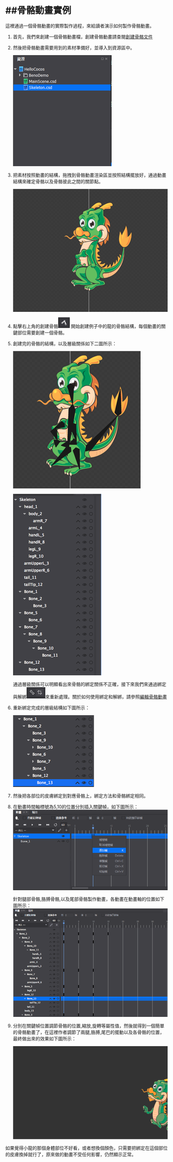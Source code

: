 ##骨骼動畫實例
===============

這裡通過一個骨骼動畫的實際製作過程，來給讀者演示如何製作骨骼動畫。

1. 首先，我們來創建一個骨骼動畫檔，創建骨骼動畫請查閱[創建骨骼文件](../CreateSkeletalAnimation/tw.md)

2. 然後把骨骼動畫需要用到的素材準備好，並導入到資源區中。

    ![image](res_tw/13.png) 

3. 把素材按照動畫的結構，拖拽到骨骼動畫渲染區並按照結構擺放好，通過動畫結構來確定骨骼以及骨骼彼此之間的關節點。

    ![image](res_tw/14.png) 
    
4. 點擊右上角的創建骨骼![image](res_tw/15.png) 開始創建例子中的龍的骨骼結構，每個動畫的關鍵部位需要創建一個骨骼。

5. 創建完的骨骼的結構，以及層級關係如下二圖所示：

    ![image](res_tw/16.png)
    
    ![image](res_tw/17.png)
    
    通過層級關係可以明顯看出來骨骼的綁定關係不正確，接下來我們來通過綁定與解綁![image](res_tw/18.png)來重新處理。關於如何使用綁定和解綁，請參照[編輯骨骼動畫](../EditSkeletalAnimation/tw.md)

6. 重新綁定完成的層級結構如下圖所示：

    ![image](res_tw/19.png)


7. 然後把各部位的皮膚綁定到對應骨骼上，綁定方法和骨骼綁定相同。

8. 在動畫時間軸標號為5,10的位置分別插入關鍵幀，如下圖所示：
    ![image](res_tw/20.png)
    
    針對腿部骨骼,胳膊骨骼,以及尾部骨骼製作動畫，各動畫在動畫軸的位置如下圖所示：
    ![image](res_tw/21.png)

9. 分別在關鍵幀位置調節骨骼的位置,縮放,旋轉等屬性值，然後就得到一個簡單的骨骼動畫了，在這裡作者調節了兩腿,胳膊,尾巴的擺動以及各骨骼的位置，最終做出來的效果如下圖所示：

    ![image](res_tw/22.gif)    

如果覺得小龍的那個身體部位不好看，或者想換個顏色，只需要把綁定在這個部位的皮膚換掉就行了，原來做的動畫不受任何影響，仍然顯示正常。
